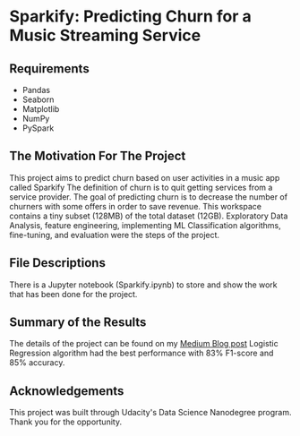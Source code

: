 # Sparkify: Predicting Churn for a Music Streaming Service


## Requirements
- Pandas
- Seaborn
- Matplotlib
- NumPy
- PySpark

## The Motivation For The Project
This project aims to predict churn based on user activities in a music app called Sparkify The definition of churn is to quit getting services from a service provider. The goal of predicting churn is to decrease the number of churners with some offers in order to save revenue. This workspace contains a tiny subset (128MB) of the total dataset (12GB). Exploratory Data Analysis, feature engineering, implementing ML Classification algorithms, fine-tuning, and evaluation were the steps of the project. 


## File Descriptions

There is a Jupyter notebook (Sparkify.ipynb) to store and show the work that has been done for the project. 


## Summary of the Results

The details of the project can be found on my [Medium Blog post](www.medium.com) Logistic Regression algorithm had the best performance with 83% F1-score and 85% accuracy.

## Acknowledgements

This project was built through Udacity's Data Science Nanodegree program. Thank you for the opportunity. 
